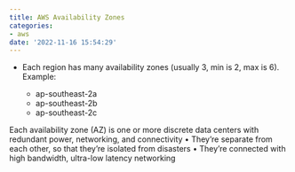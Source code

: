 ```yaml
---
title: AWS Availability Zones
categories:
- aws
date: '2022-11-16 15:54:29'
---
```


* Each region has many availability zones
(usually 3, min is 2, max is 6). Example:

    * ap-southeast-2a
    * ap-southeast-2b
    * ap-southeast-2c


Each availability zone (AZ) is one or more
discrete data centers with redundant power,
networking, and connectivity
• They’re separate from each other, so that
they’re isolated from disasters
• They’re connected with high bandwidth,
ultra-low latency networking
